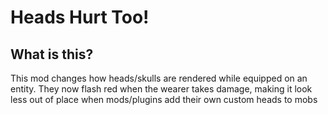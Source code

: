 # Heads Hurt Too!

## What is this?
This mod changes how heads/skulls are rendered while equipped on an entity.
They now flash red when the wearer takes damage, making it look less out of place when mods/plugins add their own custom heads to mobs
